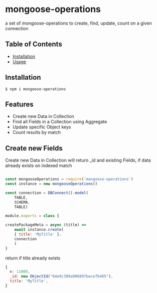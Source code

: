 # mongoose-operations
a set of mongoose-operations to create, find, update, count on a given connection

## Table of Contents

- [Installation](#installation)
- [Usage](#usage)

## Installation

```
$ npm i mongoose-operations
```

## Features

  * Create new Data in Collection 
  * Find all Fields in a Collection using Aggregate
  * Update specific Object keys
  * Count results by match

## Create new Fields

Create new Data in Collection will return _id and existing Fields, if data already exists on indexed match

```js

const mongooseOperations = require('mongoose-operations')
const instance = new mongooseOperations()

const connection = DBConnect().model(
    TABLE,
    SCHEMA,
    TABLE)

module.exports = class {

createPackageMeta = async (title) => 
    await instance.create(
    { title: 'MyTitle' }, 
    connection
    )
}
```

return if title already exists

```js
{
  e: 11000,
  _id: new ObjectId("64e9c309a90689fbecefb465"),
  title: 'MyTitle',
}
```